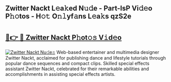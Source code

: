 ## Zwitter Nackt L𝚎a𝚔ed N𝚞𝚍e - Part-lsP Vi𝚍𝚎o P𝚑𝚘tos - H𝚘𝚝 O𝚗𝚕yf𝚊ns L𝚎a𝚔s qzS2e

# <h2><a href="http://kf6um2.oniu.top/?m=Zwitter+Nackt">🔗👉 🔴 Zwitter Nackt P𝚑ot𝚘𝚜 V𝚒d𝚎o</a></h2>

[![Zwitter Nackt Nu𝚍e𝚜](https://i.imgur.com/0qMVB7G.gif)](http://kf6um2.oniu.top/?m=Zwitter+Nackt)
Web-based entertainer and multimedia designer Zwitter Nackt, acclaimed for publishing dance and lifestyle tutorials through popular dance sequences and compact clips. Skilled special effects assistant Zwitter Nackt, celebrated for their remarkable abilities and accomplishments in assisting special effects artists.  

